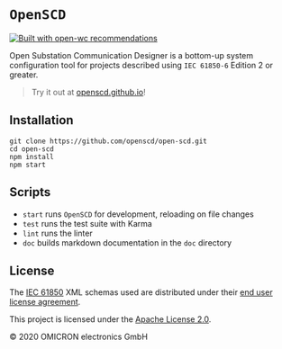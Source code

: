 # `OpenSCD`

[![Built with open-wc recommendations](https://img.shields.io/badge/built%20with-open--wc-blue.svg)](https://github.com/open-wc)

Open Substation Communication Designer is a bottom-up system configuration tool
for projects described using `IEC 61850-6` Edition 2 or greater.

> Try it out at [openscd.github.io](https://openscd.github.io)!

## Installation

```
git clone https://github.com/openscd/open-scd.git
cd open-scd
npm install
npm start
```

## Scripts

- `start` runs `OpenSCD` for development, reloading on file changes
- `test` runs the test suite with Karma
- `lint` runs the linter
- `doc` builds markdown documentation in the `doc` directory

## License

The [IEC 61850](https://webstore.iec.ch/publication/63319) XML schemas used are
distributed under their [end user license agreement](CC-EULA.pdf).

This project is licensed under the [Apache License 2.0](LICENSE).

&copy; 2020 OMICRON electronics GmbH
